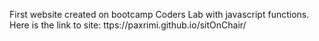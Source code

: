 First website created on bootcamp Coders Lab with javascript functions. 
 Here is the link to site:
ttps://paxrimi.github.io/sitOnChair/

